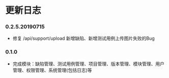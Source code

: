 # 更新日志

### 0.2.5.20190715
* 修复 /api/support/upload 新增缺陷、新增测试用例上传图片失败的Bug

### 0.1.0
* 完成模块：缺陷管理、测试用例管理、项目管理、版本管理、模块管理、用户管理、权限管理、系统管理(包括日志)等
